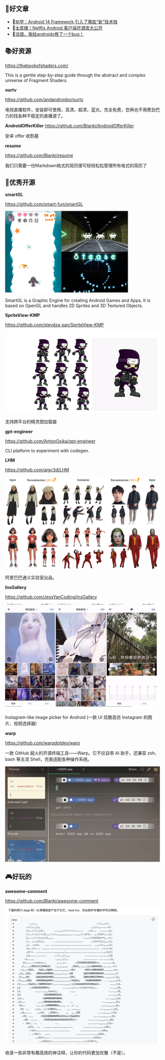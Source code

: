 ## 📖好文章 

* 📄[劝学：Android 14 Framework 引入了哪些“新”技术栈](https://juejin.cn/post/7231728952057249847)
* 📄[太库辣！Netflix Android 客户端开源库大公开](https://juejin.cn/post/7246453307735392316)
* 📄[没错，我给androidx修了一个bug！](https://juejin.cn/post/7416660926635212851)


## 📚好资源

https://thebookofshaders.com/

This is a gentle step-by-step guide through the abstract and complex universe of Fragment Shaders.

**ourtv**

https://github.com/andandroidor/ourtv

电视直播软件，安装即可使用，高清，超清，蓝光，完全免费，您再也不用费劲巴力的找各种不稳定的直播源了。

**AndroidOfferKiller**
https://github.com/Blankj/AndroidOfferKiller

安卓 offer 收割基

**resume**

https://github.com/Blankj/resume

我们只需要一份Markdown格式的简历便可轻轻松松管理所有格式的简历了

## 🎈优秀开源

**smartGL**

https://github.com/smart-fun/smartGL

![20250327211558.png](imgs/20250327211558.png)

SmartGL is a Graphic Engine for creating Android Games and Apps. It is based on OpenGL and handles 2D Sprites and 3D Textured Objects.



**SpriteView-KMP**

https://github.com/stevdza-san/SpriteView-KMP

![20250327211623.png](imgs/20250327211623.png)

支持跨平台的精灵图加载器

**gpt-engineer**

https://github.com/AntonOsika/gpt-engineer

CLI platform to experiment with codegen. 

**LHM**

https://github.com/aigc3d/LHM

![20250327211716.png](imgs/20250327211716.png)

阿里巴巴通义实验室出品。

**InsGallery**

https://github.com/JessYanCoding/InsGallery


 ![20250327212844.png](imgs/20250327212844.png)

 Instagram-like image picker for Android (一款 UI 炫酷高仿 Instagram 的图片、视频选择器)

**warp**

https://github.com/warpdotdev/warp

一款 GitHub 超火的开源终端工具——Warp。它不仅自带 AI 助手，还兼容 zsh、bash 等主流 Shell，完美适配各种操作系统。

![20250325101206.png](imgs/20250325101206.png)


## 🎮好玩的

**awesome-comment**

https://github.com/Blankj/awesome-comment

![20250327213653.png](imgs/20250327213653.png)

收录一些非常有趣高效的神注释，让你的代码更加优雅（不是）。



